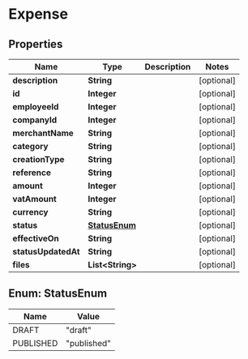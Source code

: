 

# Expense


## Properties

| Name | Type | Description | Notes |
|------------ | ------------- | ------------- | -------------|
|**description** | **String** |  |  [optional] |
|**id** | **Integer** |  |  [optional] |
|**employeeId** | **Integer** |  |  [optional] |
|**companyId** | **Integer** |  |  [optional] |
|**merchantName** | **String** |  |  [optional] |
|**category** | **String** |  |  [optional] |
|**creationType** | **String** |  |  [optional] |
|**reference** | **String** |  |  [optional] |
|**amount** | **Integer** |  |  [optional] |
|**vatAmount** | **Integer** |  |  [optional] |
|**currency** | **String** |  |  [optional] |
|**status** | [**StatusEnum**](#StatusEnum) |  |  [optional] |
|**effectiveOn** | **String** |  |  [optional] |
|**statusUpdatedAt** | **String** |  |  [optional] |
|**files** | **List&lt;String&gt;** |  |  [optional] |



## Enum: StatusEnum

| Name | Value |
|---- | -----|
| DRAFT | &quot;draft&quot; |
| PUBLISHED | &quot;published&quot; |



